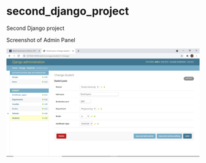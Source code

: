 # second_django_project
Second Django project


Screenshot of Admin Panel

![webview](https://github.com/jbkornegay/second_django_project/blob/63a7bef415259942ab2fc3b7e0f1a170ee3f56b8/Screenshot%20(9).png)
